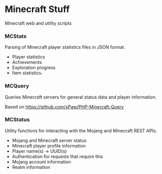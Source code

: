 # Minecraft Stuff

Minecraft web and utility scripts


### MCStats

Parsing of Minecraft player statistics files in JSON format.

- Player statistics
- Achievements
- Exploration progress
- Item statistics.


### MCQuery

Queries Minecraft servers for general status data and player information.

Based on https://github.com/xPaw/PHP-Minecraft-Query


### MCStatus

Utility functions for interacting with the Mojang and Minecraft REST APIs.

- Mojang and Minecraft server status
- Minecraft player profile information
- Player name(s) -> UUID(s)
- Authentication for requests that require this
- Mojang account information
- Realm information